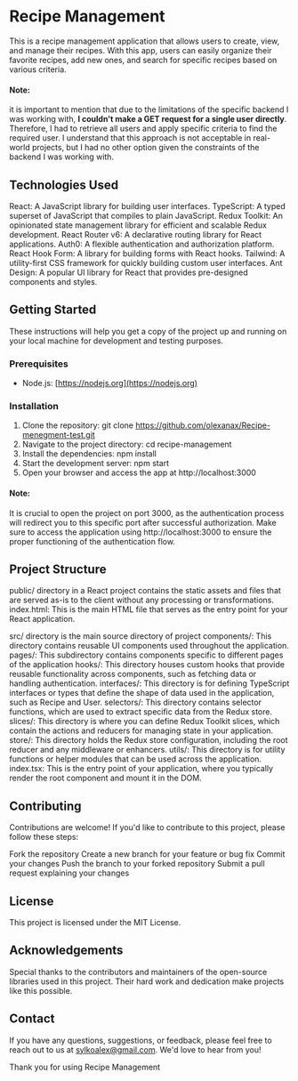 # Recipe Management

This is a recipe management application that allows users to create, view, and manage their recipes. With this app, users can easily organize their favorite recipes, add new ones, and search for specific recipes based on various criteria.

#### Note:

it is important to mention that due to the limitations of the specific backend I was working with, **I couldn't make a GET request for a single user directly**. Therefore, I had to retrieve all users and apply specific criteria to find the required user. I understand that this approach is not acceptable in real-world projects, but I had no other option given the constraints of the backend I was working with.

## Technologies Used

React: A JavaScript library for building user interfaces.
TypeScript: A typed superset of JavaScript that compiles to plain JavaScript.
Redux Toolkit: An opinionated state management library for efficient and scalable Redux development.
React Router v6: A declarative routing library for React applications.
Auth0: A flexible authentication and authorization platform.
React Hook Form: A library for building forms with React hooks.
Tailwind: A utility-first CSS framework for quickly building custom user interfaces.
Ant Design: A popular UI library for React that provides pre-designed components and styles.

## Getting Started

These instructions will help you get a copy of the project up and running on your local machine for development and testing purposes.

### Prerequisites

-   Node.js: [https://nodejs.org](https://nodejs.org)

### Installation

1. Clone the repository: git clone https://github.com/olexanax/Recipe-menegment-test.git
2. Navigate to the project directory: cd recipe-management
3. Install the dependencies: npm install
4. Start the development server: npm start
5. Open your browser and access the app at http://localhost:3000

#### Note:

It is crucial to open the project on port 3000, as the authentication process will redirect you to this specific port after successful authorization. Make sure to access the application using http://localhost:3000 to ensure the proper functioning of the authentication flow.

## Project Structure

public/ directory in a React project contains the static assets and files that are served as-is to the client without any processing or transformations.
index.html: This is the main HTML file that serves as the entry point for your React application.

src/ directory is the main source directory of project
components/: This directory contains reusable UI components used throughout the application.
pages/: This subdirectory contains components specific to different pages of the application
hooks/: This directory houses custom hooks that provide reusable functionality across components, such as fetching data or handling authentication.
interfaces/: This directory is for defining TypeScript interfaces or types that define the shape of data used in the application, such as Recipe and User.
selectors/: This directory contains selector functions, which are used to extract specific data from the Redux store.
slices/: This directory is where you can define Redux Toolkit slices, which contain the actions and reducers for managing state in your application.
store/: This directory holds the Redux store configuration, including the root reducer and any middleware or enhancers.
utils/: This directory is for utility functions or helper modules that can be used across the application.
index.tsx: This is the entry point of your application, where you typically render the root component and mount it in the DOM.

## Contributing

Contributions are welcome! If you'd like to contribute to this project, please follow these steps:

Fork the repository
Create a new branch for your feature or bug fix
Commit your changes
Push the branch to your forked repository
Submit a pull request explaining your changes

## License

This project is licensed under the MIT License.

## Acknowledgements

Special thanks to the contributors and maintainers of the open-source libraries used in this project. Their hard work and dedication make projects like this possible.

## Contact

If you have any questions, suggestions, or feedback, please feel free to reach out to us at sylkoalex@gmail.com. We'd love to hear from you!

Thank you for using Recipe Management
